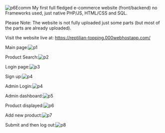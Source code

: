 ![p6](https://github.com/X4ndar/Ecom-Website-using-PHP/assets/108868148/01625b53-90b4-4162-951e-f4753b3a29eb)Ecomm
My first full fledged e-commerce website (front/backend) no Frameworks used, just native PHP/JS, HTML/CSS and SQL.

Please Note:
The website is not fully uploaded just some parts (but most of the parts are already uploaded).

Visit the website live at:
https://reptilian-topping.000webhostapp.com/

Main page:![p1](https://github.com/X4ndar/Ecom-Website-using-PHP/assets/108868148/456cc07a-cc84-4427-b0fc-32c196dcc187)


Product Search:![p2](https://github.com/X4ndar/Ecom-Website-using-PHP/assets/108868148/e51d5ef8-b4fb-4083-9ee6-d4522c861d1f)

Login page:![p3](https://github.com/X4ndar/Ecom-Website-using-PHP/assets/108868148/5b08fdd7-ea3e-463e-9a26-d9ce1448b2d9)

Sign up:![p4](https://github.com/X4ndar/Ecom-Website-using-PHP/assets/108868148/53956197-763a-4732-8b77-094b1cda8cb6)

Admin Login:![p4](https://github.com/X4ndar/Ecom-Website-using-PHP/assets/108868148/da01faf8-911a-41c0-8f93-1602cbbc46d8)

Admin dashboard:![p5](https://github.com/X4ndar/Ecom-Website-using-PHP/assets/108868148/7a07e9aa-1879-435a-b4d0-82b3d7dc562b)

Product displayed:![p6](https://github.com/X4ndar/Ecom-Website-using-PHP/assets/108868148/c04c5bcc-d34d-4047-850b-38fa1cf75bbc)

Add new product:![p7](https://github.com/X4ndar/Ecom-Website-using-PHP/assets/108868148/5936c38b-5463-402f-aa9a-b10025e2b407)

Submit and then log out:![p8](https://github.com/X4ndar/Ecom-Website-using-PHP/assets/108868148/aae36360-e394-4d52-b0a0-151c92338726)






